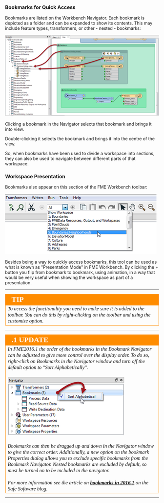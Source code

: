 ### Bookmarks for Quick Access ###
Bookmarks are listed on the Workbench Navigator. Each bookmark is depicted as a folder and can be expanded to show its contents. This may include feature types, transformers, or other - nested - bookmarks:

![](./Images/Img3.12.BookmarksForAccess.png)

Clicking a bookmark in the Navigator selects that bookmark and brings it into view.

Double-clicking it selects the bookmark and brings it into the centre of the view.

So, when bookmarks have been used to divide a workspace into sections, they can also be used to navigate between different parts of that workspace.


### Workspace Presentation ###
Bookmarks also appear on this section of the FME Workbench toolbar:

![](./Images/Img3.13.PresentationOption.png)

Besides being a way to quickly access bookmarks, this tool can be used as what is known as "Presentation Mode" in FME Workbench. By clicking the + button you flip from bookmark to bookmark, using animation, in a way that would be very useful when showing the workspace as part of a presentation.

---

<!--Tip Section--> 

<table style="border-spacing: 0px">
<tr>
<td style="vertical-align:middle;background-color:darkorange;border: 2px solid darkorange">
<i class="fa fa-info-circle fa-lg fa-pull-left fa-fw" style="color:white;padding-right: 12px;vertical-align:text-top"></i>
<span style="color:white;font-size:x-large;font-weight: bold;font-family:serif">TIP</span>
</td>
</tr>

<tr>
<td style="border: 1px solid darkorange">
<span style="font-family:serif; font-style:italic; font-size:larger">
To access the functionality you need to make sure it is added to the toolbar. You can do this by right-clicking on the toolbar and using the customize option. 
</span>
</td>
</tr>
</table>

---

<!--Updated Section--> 

<table style="border-spacing: 0px">
<tr>
<td style="vertical-align:middle;background-color:darkorange;border: 2px solid darkorange">
<i class="fa fa-bolt fa-lg fa-pull-left fa-fw" style="color:white;padding-right: 12px;vertical-align:text-top"></i>
<span style="color:white;font-size:x-large;font-weight: bold;font-family:serif">.1 UPDATE</span>
</td>
</tr>

<tr>
<td style="border: 1px solid darkorange">
<span style="font-family:serif; font-style:italic; font-size:larger">
In FME2016.1 the order of the bookmarks in the Bookmark Navigator can be adjusted to give more control over the display order. To do so, right-click on Bookmarks in the Navigator window and turn off the default option to "Sort Alphabetically". 
<br><br><img src="./Images/Img3.13a.BookmarkSortOption.png">
<br><br>Bookmarks can then be dragged up and down in the Navigator window to give the correct order. Additionally, a new option on the bookmark Properties dialog allows you to exclude specific bookmarks from the Bookmark Navigator. Nested bookmarks are excluded by default, so must be turned on to be included in the navigator.
<br><br>For more information see the article on <strong><a href="http://blog.safe.com/2016/03/fmeevangelist146/">bookmarks in 2016.1</a></strong> on the Safe Software blog.  
</span>
</td>
</tr>
</table>

---


